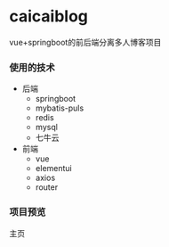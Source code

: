 # caicaiblog
vue+springboot的前后端分离多人博客项目

### 使用的技术
* 后端
  * springboot
  * mybatis-puls
  * redis
  * mysql
  * 七牛云
* 前端
  * vue
  * elementui
  * axios
  * router

### 项目预览

主页

